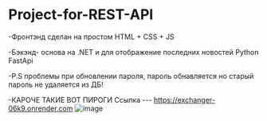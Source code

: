 # Project-for-REST-API
-Фронтэнд сделан на простом HTML + CSS + JS

-Бэкэнд- основа на .NET и для отображение последних новостей Python FastApi

-P.S проблемы при обновлении пароля, пароль обнавляется но старый пароль не удаляется из ДБ!

-КАРОЧЕ ТАКИЕ ВОТ ПИРОГИ
Ссылка --- https://exchanger-06k9.onrender.com
![image](https://github.com/user-attachments/assets/9955165c-5901-405a-b4de-49c20fb40ffc)
